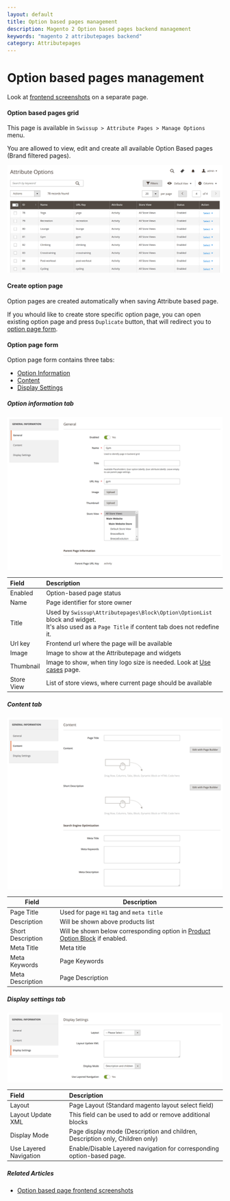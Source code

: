 ```yaml
---
layout: default
title: Option based pages management
description: Magento 2 Option based pages backend management
keywords: "magento 2 attributepages backend"
category: Attributepages
---
```


# Option based pages management

Look at [frontend screenshots](/m2/extensions/attributepages/option-based-page/frontend/)
on a separate page.

#### Option based pages grid

This page is available in `Swissup > Attribute Pages > Manage Options`
menu.

You are allowed to view, edit and create all available Option Based pages
(Brand filtered pages).

![Option based pages grid](/images/m2/attributepages/option-based-page/backend/grid.png)

#### Create option page

Option pages are created automatically when saving Attribute based page.

If you whould like to create store specific option page, you can open existing
option page and press `Duplicate` button, that will redirect you to
[option page form](#option-page-form).

#### Option page form

Option page form contains three tabs:

- [Option Information](#option-information-tab)
- [Content](#content-tab)
- [Display Settings](#display-settings-tab)

##### Option information tab

![Option information](/images/m2/attributepages/option-based-page/backend/tab-option-information.png)

Field | Description
:-----|:-----------
Enabled | Option-based page status
Name | Page identifier for store owner
Title | Used by `Swissup\Attributepages\Block\Option\OptionList` block and widget.<br/> It's also used as a `Page Title` if content tab does not redefine it.
Url key | Frontend url where the page will be available
Image | Image to show at the Attributepage and widgets
Thumbnail | Image to show, when tiny logo size is needed. Look at [Use cases](/m2/extensions/attributepages/use-cases/) page.
Store View | List of store views, where current page should be available

##### Content tab

![Content tab](/images/m2/attributepages/option-based-page/backend/tab-content.png)

Field       | Description
------------|------------
Page Title  | Used for page `H1` tag and `meta title`
Description | Will be shown above products list
Short Description | Will be shown below corresponding option in [Product Option Block](/m2/extensions/attributepages/widgets-and-blocks/product-option-block/) if enabled.
Meta Title | Meta title
Meta Keywords     | Page Keywords
Meta Description  | Page Description

##### Display settings tab

![Display settings tab](/images/m2/attributepages/option-based-page/backend/tab-display-settings.png)

Field | Description
:-----|:-----------
Layout | Page Layout (Standard magento layout select field)
Layout Update XML | This field can be used to add or remove additional blocks
Display Mode | Page display mode (Description and children, Description only, Children only)
Use Layered Navigation | Enable/Disable Layered navigation for corresponding option-based page.

##### Related Articles
- [Option based page frontend screenshots](/m2/extensions/attributepages/option-based-page/frontend/)
